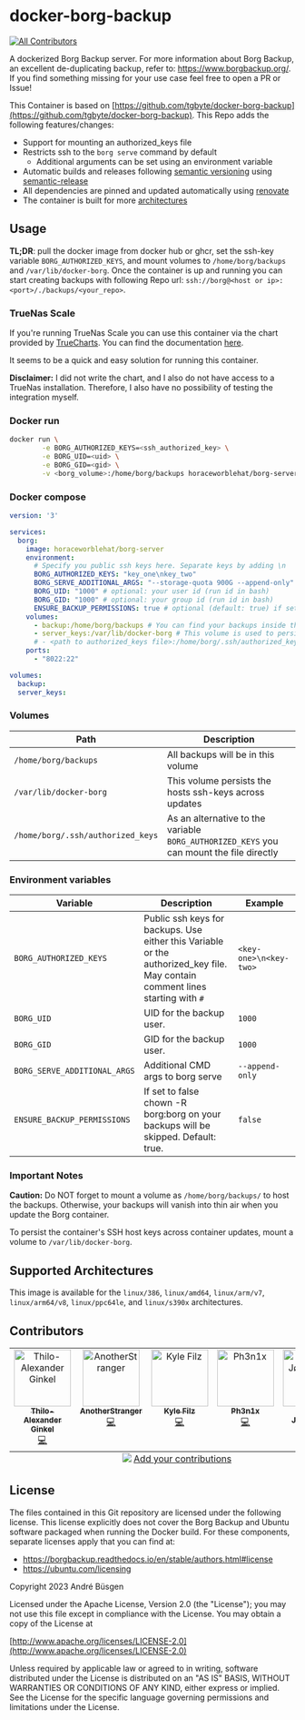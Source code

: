 # docker-borg-backup
<!-- ALL-CONTRIBUTORS-BADGE:START - Do not remove or modify this section -->
[![All Contributors](https://img.shields.io/badge/all_contributors-5-orange.svg?style=flat-square)](#contributors)
<!-- ALL-CONTRIBUTORS-BADGE:END -->

A dockerized Borg Backup server. For more information about Borg Backup, an
excellent de-duplicating backup, refer to: <https://www.borgbackup.org/>.
If you find something missing for your use case feel free to open a PR or Issue!

This Container is based on [https://github.com/tgbyte/docker-borg-backup](https://github.com/tgbyte/docker-borg-backup).
This Repo adds the following features/changes:

- Support for mounting an authorized_keys file
- Restricts ssh to the `borg serve` command by default
  - Additional arguments can be set using an environment variable
- Automatic builds and releases following [semantic versioning](https://semver.org/)
  using [semantic-release](https://semantic-release.gitbook.io/semantic-release)
- All dependencies are pinned and updated automatically using [renovate](https://docs.renovatebot.com/)
- The container is built for more [architectures](#supported-architectures)

## Usage

**TL;DR**: pull the docker image from docker hub or ghcr, set the ssh-key
variable `BORG_AUTHORIZED_KEYS`, and mount volumes to `/home/borg/backups` and
`/var/lib/docker-borg`. Once the container is up and running you can start
creating backups with following Repo url:
`ssh://borg@<host or ip>:<port>/./backups/<your_repo>`.

### TrueNas Scale

If you're running TrueNas Scale you can use this container via the chart
provided by [TrueCharts](https://truecharts.org/).
You can find the documentation [here](https://truecharts.org/charts/stable/borg-server/).

It seems to be a quick and easy solution for running this container.

**Disclaimer:** I did not write the chart, and I also do not have access to a
TrueNas installation. Therefore, I also have no possibility of testing the
integration myself.

### Docker run

```bash
docker run \
        -e BORG_AUTHORIZED_KEYS=<ssh_authorized_key> \
        -e BORG_UID=<uid> \
        -e BORG_GID=<gid> \
        -v <borg_volume>:/home/borg/backups horaceworblehat/borg-server
```

### Docker compose
<!-- markdownlint-disable -->
```yaml
version: '3'

services:
  borg:
    image: horaceworblehat/borg-server
    environment:
      # Specify you public ssh keys here. Separate keys by adding \n
      BORG_AUTHORIZED_KEYS: "key_one\nkey_two"
      BORG_SERVE_ADDITIONAL_ARGS: "--storage-quota 900G --append-only"
      BORG_UID: "1000" # optional: your user id (run id in bash)
      BORG_GID: "1000" # optional: your group id (run id in bash)
      ENSURE_BACKUP_PERMISSIONS: true # optional (default: true) if set to false chown -R borg:borg on your backups will be skipped
    volumes:
      - backup:/home/borg/backups # You can find your backups inside this volume
      - server_keys:/var/lib/docker-borg # This volume is used to persist the hosts ssh-keys across updates
      # - <path to authorized_keys file>:/home/borg/.ssh/authorized_keys <- Alternative to BORG_AUTHORIZED_KEYS
    ports:
      - "8022:22"

volumes:
  backup:
  server_keys:
```
<!-- markdownlint-enable -->

### Volumes

<!-- markdownlint-disable -->
| Path                              | Description                                                                              |
|-----------------------------------|------------------------------------------------------------------------------------------|
| `/home/borg/backups`              | All backups will be in this volume                                                       |
| `/var/lib/docker-borg`            | This volume persists the hosts ssh-keys across updates                                   |
| `/home/borg/.ssh/authorized_keys` | As an alternative to the variable `BORG_AUTHORIZED_KEYS` you can mount the file directly |
<!-- markdownlint-enable -->
### Environment variables

<!-- markdownlint-disable -->
| Variable                     | Description                                                                                                                    | Example                |
|------------------------------|--------------------------------------------------------------------------------------------------------------------------------|------------------------|
| `BORG_AUTHORIZED_KEYS`       | Public ssh keys for backups. Use either this Variable or the authorized_key file. May contain comment lines starting with `#`  | `<key-one>\n<key-two>` |
| `BORG_UID`                   | UID for the backup user.                                                                                                       | `1000`                 |
| `BORG_GID`                   | GID for the backup user.                                                                                                       | `1000`                 |
| `BORG_SERVE_ADDITIONAL_ARGS` | Additional CMD args to borg serve                                                                                              | `--append-only`        |
| `ENSURE_BACKUP_PERMISSIONS` | If set to false chown -R borg:borg on your backups will be skipped. Default: true.                                             | `false`                |
<!-- markdownlint-enable -->

### Important Notes

**Caution:** Do NOT forget to mount a volume as `/home/borg/backups/` to host
the backups. Otherwise, your backups will vanish into thin air when you update
the Borg container.

To persist the container's SSH host keys across container updates, mount a
volume to `/var/lib/docker-borg`.

## Supported Architectures

This image is available for the `linux/386`, `linux/amd64`, `linux/arm/v7`,
`linux/arm64/v8`, `linux/ppc64le`, and `linux/s390x` architectures.

## Contributors

<!-- ALL-CONTRIBUTORS-LIST:START - Do not remove or modify this section -->
<!-- prettier-ignore-start -->
<!-- markdownlint-disable -->
<table>
  <tbody>
    <tr>
      <td align="center" valign="top" width="14.28%"><a href="https://www.tgbyte.de/"><img src="https://avatars.githubusercontent.com/u/174129?v=4?s=100" width="100px;" alt="Thilo-Alexander Ginkel"/><br /><sub><b>Thilo-Alexander Ginkel</b></sub></a><br /><a href="https://github.com/AnotherStranger/docker-borg-backup/commits?author=ginkel" title="Code">💻</a></td>
      <td align="center" valign="top" width="14.28%"><a href="https://github.com/AnotherStranger"><img src="https://avatars.githubusercontent.com/u/6563442?v=4?s=100" width="100px;" alt="AnotherStranger"/><br /><sub><b>AnotherStranger</b></sub></a><br /><a href="https://github.com/AnotherStranger/docker-borg-backup/commits?author=AnotherStranger" title="Code">💻</a></td>
      <td align="center" valign="top" width="14.28%"><a href="https://github.com/Spice-King"><img src="https://avatars.githubusercontent.com/u/590498?v=4?s=100" width="100px;" alt="Kyle Filz"/><br /><sub><b>Kyle Filz</b></sub></a><br /><a href="https://github.com/AnotherStranger/docker-borg-backup/commits?author=Spice-King" title="Code">💻</a></td>
      <td align="center" valign="top" width="14.28%"><a href="https://github.com/Ph3n1x"><img src="https://avatars.githubusercontent.com/u/8397249?v=4?s=100" width="100px;" alt="Ph3n1x"/><br /><sub><b>Ph3n1x</b></sub></a><br /><a href="https://github.com/AnotherStranger/docker-borg-backup/commits?author=Ph3n1x" title="Code">💻</a></td>
      <td align="center" valign="top" width="14.28%"><a href="https://github.com/nj"><img src="https://avatars.githubusercontent.com/u/317552?v=4?s=100" width="100px;" alt="Nikolaj Jørgensen"/><br /><sub><b>Nikolaj Jørgensen</b></sub></a><br /><a href="https://github.com/AnotherStranger/docker-borg-backup/commits?author=nj" title="Code">💻</a></td>
    </tr>
  </tbody>
  <tfoot>
    <tr>
      <td align="center" size="13px" colspan="7">
        <img src="https://raw.githubusercontent.com/all-contributors/all-contributors-cli/1b8533af435da9854653492b1327a23a4dbd0a10/assets/logo-small.svg">
          <a href="https://all-contributors.js.org/docs/en/bot/usage">Add your contributions</a>
        </img>
      </td>
    </tr>
  </tfoot>
</table>

<!-- markdownlint-restore -->
<!-- prettier-ignore-end -->

<!-- ALL-CONTRIBUTORS-LIST:END -->

## License

The files contained in this Git repository are licensed under the following
license. This license explicitly does not cover the Borg Backup and Ubuntu
software packaged when running the Docker build. For these components, separate
licenses apply that you can find at:

- <https://borgbackup.readthedocs.io/en/stable/authors.html#license>
- <https://ubuntu.com/licensing>

Copyright 2023 André Büsgen

Licensed under the Apache License, Version 2.0 (the "License");
you may not use this file except in compliance with the License.
You may obtain a copy of the License at

[http://www.apache.org/licenses/LICENSE-2.0](http://www.apache.org/licenses/LICENSE-2.0)

Unless required by applicable law or agreed to in writing, software
distributed under the License is distributed on an "AS IS" BASIS,
WITHOUT WARRANTIES OR CONDITIONS OF ANY KIND, either express or implied.
See the License for the specific language governing permissions and
limitations under the License.
